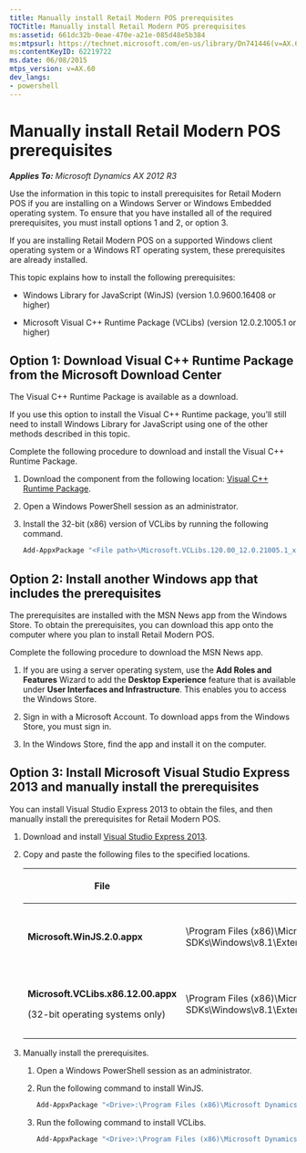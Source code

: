 ```yaml
---
title: Manually install Retail Modern POS prerequisites
TOCTitle: Manually install Retail Modern POS prerequisites
ms:assetid: 661dc32b-0eae-470e-a21e-085d48e5b384
ms:mtpsurl: https://technet.microsoft.com/en-us/library/Dn741446(v=AX.60)
ms:contentKeyID: 62219722
ms.date: 06/08/2015
mtps_version: v=AX.60
dev_langs:
- powershell
---
```


# Manually install Retail Modern POS prerequisites 


_**Applies To:** Microsoft Dynamics AX 2012 R3_

Use the information in this topic to install prerequisites for Retail Modern POS if you are installing on a Windows Server or Windows Embedded operating system. To ensure that you have installed all of the required prerequisites, you must install options 1 and 2, or option 3.

If you are installing Retail Modern POS on a supported Windows client operating system or a Windows RT operating system, these prerequisites are already installed.

This topic explains how to install the following prerequisites:

  - Windows Library for JavaScript (WinJS) (version 1.0.9600.16408 or higher)

  - Microsoft Visual C++ Runtime Package (VCLibs) (version 12.0.2.1005.1 or higher)

## Option 1: Download Visual C++ Runtime Package from the Microsoft Download Center

The Visual C++ Runtime Package is available as a download.

If you use this option to install the Visual C++ Runtime package, you’ll still need to install Windows Library for JavaScript using one of the other methods described in this topic.

Complete the following procedure to download and install the Visual C++ Runtime Package.

1.  Download the component from the following location: [Visual C++ Runtime Package](http://go.microsoft.com/fwlink/?linkid=511069).

2.  Open a Windows PowerShell session as an administrator.

3.  Install the 32-bit (x86) version of VCLibs by running the following command.
    
    ``` powershell
    Add-AppxPackage "<File path>\Microsoft.VCLibs.120.00_12.0.21005.1_x86__8wekyb3d8bbwe.appx"
    ```

## Option 2: Install another Windows app that includes the prerequisites

The prerequisites are installed with the MSN News app from the Windows Store. To obtain the prerequisites, you can download this app onto the computer where you plan to install Retail Modern POS.

Complete the following procedure to download the MSN News app.

1.  If you are using a server operating system, use the **Add Roles and Features** Wizard to add the **Desktop Experience** feature that is available under **User Interfaces and Infrastructure**. This enables you to access the Windows Store.

2.  Sign in with a Microsoft Account. To download apps from the Windows Store, you must sign in.

3.  In the Windows Store, find the app and install it on the computer.

## Option 3: Install Microsoft Visual Studio Express 2013 and manually install the prerequisites

You can install Visual Studio Express 2013 to obtain the files, and then manually install the prerequisites for Retail Modern POS.

1.  Download and install [Visual Studio Express 2013](http://go.microsoft.com/fwlink/?linkid=396853).

2.  Copy and paste the following files to the specified locations.
    
    <table>
    <colgroup>
    <col style="width: 33%" />
    <col style="width: 33%" />
    <col style="width: 33%" />
    </colgroup>
    <thead>
    <tr class="header">
    <th><p>File</p></th>
    <th><p>Copy from</p></th>
    <th><p>Paste to</p></th>
    </tr>
    </thead>
    <tbody>
    <tr class="odd">
    <td><p><strong>Microsoft.WinJS.2.0.appx</strong></p></td>
    <td><p>\Program Files (x86)\Microsoft SDKs\Windows\v8.1\ExtensionSDKs\Microsoft.WinJS.2.0\1.0\</p></td>
    <td><p>\Program Files (x86)\Microsoft Dynamics AX\60\Retail Modern POS\x64\Dependencies\</p></td>
    </tr>
    <tr class="even">
    <td><p><strong>Microsoft.VCLibs.x86.12.00.appx</strong></p>
    <p>(32-bit operating systems only)</p></td>
    <td><p>\Program Files (x86)\Microsoft SDKs\Windows\v8.1\ExtensionSDKs\Microsoft.VCLibs\12.0\AppX\Retail\x86\</p></td>
    <td><p>\Program Files (x86)\Microsoft Dynamics AX\60\Retail Modern POS\x86\Dependencies\x86\</p></td>
    </tr>
    </tbody>
    </table>


3.  Manually install the prerequisites.
    
    1.  Open a Windows PowerShell session as an administrator.
    
    2.  Run the following command to install WinJS.
        
        ``` powershell
        Add-AppxPackage "<Drive>:\Program Files (x86)\Microsoft Dynamics AX\60\Retail Modern POS\x64\Dependencies\Microsoft.WinJS.2.0.appx"
        ```
    
    3.  Run the following command to install VCLibs.
        
        ``` powershell
        Add-AppxPackage "<Drive>:\Program Files (x86)\Microsoft Dynamics AX\60\Retail Modern POS\x86\Dependencies\x86\Microsoft.VCLibs.x86.12.00.appx"
        ```

  


